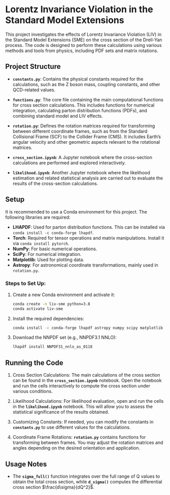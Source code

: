 # Lorentz Invariance Violation in the Standard Model Extensions

This project investigates the effects of Lorentz Invariance Violation (LIV) in the Standard Model Extensions (SME) on the cross section of the Drell-Yan process. The code is designed to perform these calculations using various methods and tools from physics, including PDF sets and matrix rotations.

## Project Structure

- **`constants.py`**: Contains the physical constants required for the calculations, such as the Z boson mass, coupling constants, and other QCD-related values.
  
- **`functions.py`**: The core file containing the main computational functions for cross section calculations. This includes functions for numerical integration, calculating parton distribution functions (PDFs), and combining standard model and LIV effects.

- **`rotation.py`**: Defines the rotation matrices required for transforming between different coordinate frames, such as from the Standard Collisional Frame (SCF) to the Collider Frame (CMS). It includes Earth’s angular velocity and other geometric aspects relevant to the rotational matrices.

- **`cross_section.ipynb`**: A Jupyter notebook where the cross-section calculations are performed and explored interactively.

- **`likelihood.ipynb`**: Another Jupyter notebook where the likelihood estimation and related statistical analysis are carried out to evaluate the results of the cross-section calculations.

## Setup

It is recommended to use a Conda environment for this project. The following libraries are required:

- **LHAPDF**: Used for parton distribution functions. This can be installed via `conda install -c conda-forge lhapdf`.
- **Torch**: Required for tensor operations and matrix manipulations. Install it via `conda install pytorch`.
- **NumPy**: For basic numerical operations.
- **SciPy**: For numerical integration.
- **Matplotlib**: Used for plotting data.
- **Astropy**: For astronomical coordinate transformations, mainly used in `rotation.py`.

### Steps to Set Up:

1. Create a new Conda environment and activate it:
   ```bash
   conda create -n liv-sme python=3.8
   conda activate liv-sme
2. Install the required dependencies:
   ```bash
   conda install -c conda-forge lhapdf astropy numpy scipy matplotlib pytorch
3. Download the NNPDF set (e.g., NNPDF3.1 NNLO):
   ```bash
   lhapdf install NNPDF31_nnlo_as_0118
## Running the Code
1. Cross Section Calculations:
   The main calculations of the cross section can be found in the **`cross_section.ipynb`** notebook. Open the notebook and run the cells interactively to compute the cross section under various conditions.

2. Likelihood Calculations:
   For likelihood evaluation, open and run the cells in the **`likelihood.ipynb`** notebook. This will allow you to assess the statistical significance of the results obtained.

3. Customizing Constants:
   If needed, you can modify the constants in **`constants.py`** to use different values for the calculations.

4. Coordinate Frame Rotations:
   **`rotation.py`** contains functions for transforming between frames. You may adjust the rotation matrices and angles depending on the desired orientation and application.

## Usage Notes
* The **`sigma_full()`** function integrates over the full range of Q values to obtain the total cross section, while **`d_sigma()`** computes the differential cross section $\frac{d\sigma}{dQ^2}$.
